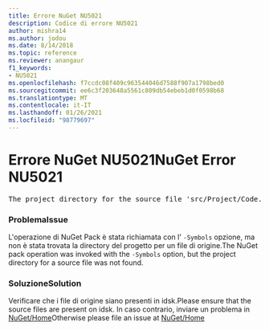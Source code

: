```yaml
---
title: Errore NuGet NU5021
description: Codice di errore NU5021
author: mishra14
ms.author: jodou
ms.date: 8/14/2018
ms.topic: reference
ms.reviewer: anangaur
f1_keywords:
- NU5021
ms.openlocfilehash: f7ccdc08f409c963544046d7588f907a1798bed0
ms.sourcegitcommit: ee6c3f203648a5561c809db54ebeb1d0f0598b68
ms.translationtype: MT
ms.contentlocale: it-IT
ms.lasthandoff: 01/26/2021
ms.locfileid: "98779697"
---
```

# <a name="nuget-error-nu5021"></a><span data-ttu-id="5b1fa-103">Errore NuGet NU5021</span><span class="sxs-lookup"><span data-stu-id="5b1fa-103">NuGet Error NU5021</span></span>
<pre>The project directory for the source file 'src/Project/Code.cs' could not be found.</pre>

### <a name="issue"></a><span data-ttu-id="5b1fa-104">Problema</span><span class="sxs-lookup"><span data-stu-id="5b1fa-104">Issue</span></span>

<span data-ttu-id="5b1fa-105">L'operazione di NuGet Pack è stata richiamata con l' `-Symbols` opzione, ma non è stata trovata la directory del progetto per un file di origine.</span><span class="sxs-lookup"><span data-stu-id="5b1fa-105">The NuGet pack operation was invoked with the `-Symbols` option, but the project directory for a source file was not found.</span></span>


### <a name="solution"></a><span data-ttu-id="5b1fa-106">Soluzione</span><span class="sxs-lookup"><span data-stu-id="5b1fa-106">Solution</span></span>

<span data-ttu-id="5b1fa-107">Verificare che i file di origine siano presenti in idsk.</span><span class="sxs-lookup"><span data-stu-id="5b1fa-107">Please ensure that the source files are present on idsk.</span></span> <span data-ttu-id="5b1fa-108">In caso contrario, inviare un problema in [NuGet/Home](https://github.com/NuGet/Home/issues)</span><span class="sxs-lookup"><span data-stu-id="5b1fa-108">Otherwise please file an issue at [NuGet/Home](https://github.com/NuGet/Home/issues)</span></span>

